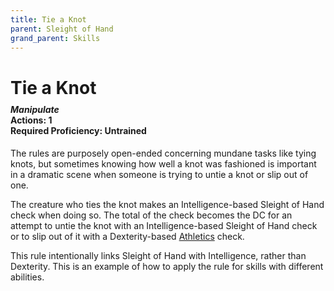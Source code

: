 ```yaml
---
title: Tie a Knot
parent: Sleight of Hand
grand_parent: Skills
---
```


# Tie a Knot

<div style="margin-top:-10px;"></div>

#### *Manipulate*<br>**Actions:** 1<br>**Required Proficiency:** Untrained
The rules are purposely open-ended concerning mundane tasks like tying knots, but sometimes knowing how well a knot was fashioned is important in a dramatic scene when someone is trying to untie a knot or slip out of one.

The creature who ties the knot makes an Intelligence-based Sleight of Hand check when doing so. The total of the check becomes the DC for an attempt to untie the knot with an Intelligence-based Sleight of Hand check or to slip out of it with a Dexterity-based [Athletics](https://stormchaserroleplaying.com/stormchaserRPG/Skills/Athletics/) check.

This rule intentionally links Sleight of Hand with Intelligence, rather than Dexterity. This is an example of how to apply the rule for skills with different abilities.

